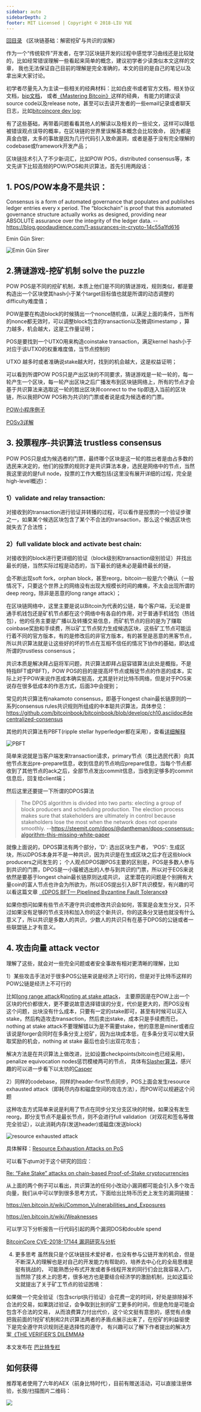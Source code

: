 ```yaml
---
sidebar: auto
sidebarDepth: 2
footer: MIT Licensed | Copyright © 2018-LIU YUE
---
```


[回目录](/docs/blockchain)  《区块链基础：解密挖矿与共识的误解》

作为一个“传统软件”开发者，在学习区块链开发的过程中感觉学习曲线还是比较陡的，比如经常错误理解一些看起来简单的概念，建议初学者少读类似本文这样的文章，
我也无法保证自己目前的理解是完全准确的，本文的目的是自己的笔记以及拿出来大家讨论。

初学者尽量先入为主读一些相关的经典材料：比如白皮书或者官方文档，相关协议文档，[bip文档](https://github.com/bitcoin/bips)，
或者[《Mastering Bitcoin》](https://github.com/bitcoinbook/bitcoinbook)这样的经典，
有能力的建议读source code以及release note，甚至可以去读开发者的一些email记录或者聊天日志，比如[bitcoincore dev log](http://www.erisian.com.au/bitcoin-core-dev/);

有了这些基础，再带着问题看看其他人的解读以及相关的一些论文，这样可以降低被错误观点误导的概率，在区块链的世界里误解基本概念会比较致命，
因为都是真金白银，太多的事故是因为几行代码引入致命漏洞，或者是基于没有完全理解的codebase或framework开发产品；

区块链技术引入了不少新词汇，比如POW POS，distributed consensus等，本文先讲下比较高频的POW/POS和共识算法，首先引用两段话：

## 1. POS/POW本身不是共识：

Consensus is a form of automated governance that populates and publishes ledger entries every x period. 
The “blockchain” is proof that this automated governance structure actually works as designed, providing near ABSOLUTE assurance over the integrity of the ledger data. 
-- https://blog.goodaudience.com/1-assurances-in-crypto-14c55a1fd616

Emin Gün Sirer:

![Emin Gün Sirer](/docs/docs_image/blockchain/consensus1.jpg)

## 2.猜谜游戏-挖矿机制 solve the puzzle

POW POS是不同的挖矿机制，本质上他们是不同的猜谜游戏，规则类似，都是要构造出一个区块使其hash小于某个target目标值也就是所谓的动态调整的difficulty难度值；

POW是要在构造block的时候猜出一个nonce随机值，以满足上面的条件，当所有的nonce都无效时，可以调整block包含的transaction以及微调timestamp ，算力越多，机会越大，这是工作量证明；

POS是要找到一个UTXO用来构造coinstake transaction，满足kernel hash小于对应于该UTXO的权重难度值，当节点控制的

UTXO  越多时或者准确说stake越大时，找到的机会越大，这是权益证明；

可以看到所谓POW POS只是产出区块的不同要求，猜谜游戏是一轮一轮的，每一轮产生一个区块，每一轮产出区块之后广播发布到区块链网络上，所有的节点才会基于共识算法来选取这一轮的胜出区块并connect to the tip即连入当前的区块链，所以我把POW POS称为共识的门票或者说是成为候选者的门票。

[POW小程序例子](https://github.com/bitcoinbook/bitcoinbook/blob/df1828b7205a5950a16a3182cf9b15421ee70658/ch10.asciidoc#pow_example_outputs)

[POSv3详解](http://earlz.net/view/2017/07/27/1904/the-missing-explanation-of-proof-of-stake-version)

## 3. 投票程序-共识算法 trustless consensus

POW POS只是成为候选者的门票，最终哪个区块是这一轮的胜出者是由占多数的选民来决定的，他们的投票的规则才是共识算法本身，选民是网络中的节点，当然我这里说的是full node，投票的工作大概包括(这里没有展开详细的过程，完全是high-level概述)：

### 1）validate and relay transaction: 

对接收到的transaction进行验证并转播的过程，可以看作是投票的一个验证步骤之一，如果某个候选区块包含了某个不合法的transaction，那么这个候选区块也就失去了合法性；

### 2）full validate block and activate best chain: 

对接收到的block进行更详细的验证（block级别和transaction级别验证）并找出最长的链，当然实际过程是动态的，当下最长的链未必是最终最长的链，

会不断出现soft fork，orphan block，甚至reorg，bitcoin一般是六个确认（一般情况下，只要这个世界上的网络没有出现大规模长时间的瘫痪，不太会出现所谓的deep reorg，除非是恶意的long range attack）；

在区块链网络中，这里主要是说以Bitcoin为代表的公链，每个客户端，无论是普通手机钱包还是矿机节点都在这个网络中有各自的作用，对于普通手机钱包（热钱包），他的任务主要是广播以及转播交易信息，而矿机节点的目的是为了赚取coinbase奖励和手续费，所以矿工节点努力生成候选区块，这些矿工节点可能运行着不同的官方版本，有的是修改后的非官方版本，有的甚至是恶意的黑客节点，所以共识算法就是让这些好的坏的节点在互相不信任的情况下协作的基础，即达成所谓的trustless consensus；

共识本质是解决拜占庭将军问题，共识算法即拜占庭容错算法(此处是概指，不是特指BFT或PBFT)，POW POS的目的是提高坏节点或叛徒节点的作恶的成本，实际上对于POW来说作恶成本确实挺高，尤其是针对比特币网络，但是对于POS来说存在很多低成本的作恶方式，后面3中会提到；

常见的共识算法有nakamoto consensus，即基于longest chain最长链原则的一系列consensus rules共识规则所组成的中本聪共识算法，具体参见：https://github.com/bitcoinbook/bitcoinbook/blob/develop/ch10.asciidoc#decentralized-consensus

其他的共识算法有PBFT(ripple stellar hyperledger都在采用），查看[详细解释](http://pmg.csail.mit.edu/papers/osdi99.pdf)

![PBFT](/docs/docs_image/blockchain/consensus2.jpg)

简单来说就是当客户端发来transaction请求，primary节点（类比选民代表）向其他节点发出pre-prepare信息，收到信息的节点响应prepare信息，当每个节点都收到了其他节点的ack之后，全部节点发出commit信息，当收到足够多的commit信息后，回复给client端；

然后这里还要提一下所谓的DPOS算法

> The DPOS algorithm is divided into two parts: electing a group of block producers and scheduling production. The election process makes sure that stakeholders are ultimately in control because stakeholders lose the most when the network does not operate smoothly.
> --https://steemit.com/dpos/@dantheman/dpos-consensus-algorithm-this-missing-white-paper

就像上面说的，DPOS算法有两个部分，'D': 选出区块生产者， 'POS': 生成区块，所以DPOS本身并不是一种共识，因为共识是在生成区块之后才在这些block producers之间发生的；
个人观点DPOS跟POS主要的区别是，POS是多数人参与到共识的门票，DPOS是一小撮被选出的人参与到共识的门票，所以对于EOS来说依然是要基于longest chain最长链原则达成共识，
这里潜在的问题是个别拥有大量coin的富人节点也许会为所欲为，所以EOS提出引入BFT共识模型，有兴趣的可以看这篇文章 [《DPOS BFT— Pipelined Byzantine Fault Tolerance》](https://medium.com/eosio/dpos-bft-pipelined-byzantine-fault-tolerance-8a0634a270ba)

如果你想问如果有些节点不遵守共识或修改共识会如何，答案是会发生分叉，只不过如果没有足够的节点支持和加入你的这个新共识，你的这条分叉链也就没有什么意义了，所以共识是多数人的共识，少数人的共识只有在基于DPOS的公链或者一些联盟链上才有意义。

## 4. 攻击向量 attack vector

理解了这些，就会对一些完全问题或者安全事故有相对更清晰的理解，比如

1）某些攻击手法对于很多POS公链来说是经济上可行的，但是对于比特币这样的POW公链是经济上不可行的

比如[long range attack](https://blog.ethereum.org/2014/05/15/long-range-attacks-the-serious-problem-with-adaptive-proof-of-work/)和[noting at stake attack](https://ethereum.stackexchange.com/questions/2402/what-exactly-is-the-nothing-at-stake-problem)，
主要原因是在POW上出一个区块的代价都很大，更不要说故意选择错误的分支，代价是更大的，而POS没有这个问题，出块没有什么成本，只要有一定的stake即可，甚至有时候可以买入stake，然后构造攻击transaction，然后卖出stake，成本只是手续费而已，nothing at stake attack不要理解错以为是不需要stake，他的意思是miner或者应该说是forger会同时在多条分支上挖矿，因为出块成本低，在多条分支可以增大获取奖励的机会，nothing at stake 最后也会引出双花攻击；

解决方法是在共识算法上做改进，比如设置checkpoints(bitcoin也已经采用)，penalize equivocation nodes惩罚模棱两可的节点，
具体有[Slasher算法](https://blog.ethereum.org/2014/01/15/slasher-a-punitive-proof-of-stake-algorithm/)，感兴趣的可以进一步看下以太坊的[Casper](https://medium.com/@jonchoi/ethereum-casper-101-7a851a4f1eb0)

2）同样的codebase，同样的header-first节点同步，POS上面会发生resource exhausted attack（即耗尽内存和磁盘空间的攻击方法），而POW可以规避这个问题

这种攻击方式简单来说是利用了节点在同步分叉分支区块的时候，如果没有发生reorg，即分支节点不是最长节点，则不会进行full validation（对双花和签名等做完全验证），以此消耗内存(发送header)或磁盘(发送block)

![resource exhausted attack](/docs/docs_image/blockchain/consensus3.jpg)

具体解释：[Resource Exhaustion Attacks on PoS](http://fc19.ifca.ai/preproceedings/180-preproceedings.pdf)

可以看下qtum对于这个研究的回应：

[Re: “Fake Stake” attacks on chain-based Proof-of-Stake cryptocurrencies](https://blog.qtum.org/re-fake-stake-attacks-on-chain-based-proof-of-stake-cryptocurrencies-f26d58dc8f46)

从上面的两个例子可以看出，共识算法的任何小改动小漏洞都可能会引入多个攻击向量，我们从中可以学到很多思考方式，下面给出比特币历史上发生的漏洞链接：

https://en.bitcoin.it/wiki/Common_Vulnerabilities_and_Exposures

https://en.bitcoin.it/wiki/Weaknesses

可以学习下分析报告一行代码引起的两个漏洞DOS和double spend

[BitcoinCore CVE-2018-17144 漏洞研究与分析](https://paper.seebug.org/742/)

4. 更多思考
虽然我只是个区块链技术爱好者，也没有参与公链开发的机会，但是不断深入的理解也是对自己的开发能力有帮助的，培养去中心化的全局思维是挺有挑战的，
可能熟悉分布式开发或者多线程开发的同行们会比我容易入门，当然除了技术上的思考，很多地方也是要结合经济学的激励机制，比如这篇论文就提出了关于矿工节点的验证困境：

如果做一个完全验证（包含script执行验证）会花费一定的时间，好处是排除掉不合法的交易，如果跳过验证，会争取到比别的矿工更多的时间，但是危险是可能会包含不合法的交易，
从而浪费算力付出代价，这个论文挺有意思的，感觉有点像把我前面的1挖矿机制和2共识算法两者的矛盾点展示出来了，在挖矿的利益驱使下是完全遵守共识规则还是选择性的遵守，
有兴趣可以了解下作者提出的解决方案[《THE VERIFIER’S DILEMMA》](https://eprint.iacr.org/2015/702.pdf)

本文发布在 [巴比特专栏](https://www.8btc.com/article/393154)



## 如何获得

推荐笔者使用了六年的AEX（前身比特时代），目前有赠送活动，可以直接注册体验，长按/扫描图片二维码：

![](/docs/docs_image/blockchain/aex_1.png)